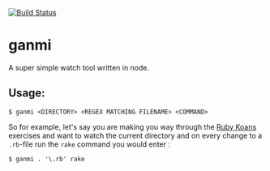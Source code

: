 [![Build Status](https://travis-ci.org/mw222rs/ganmi.svg?branch=master)](https://travis-ci.org/mw222rs/ganmi)

# ganmi
A super simple watch tool written in node.

## Usage:

`$ ganmi <DIRECTORY> <REGEX MATCHING FILENAME> <COMMAND>`

So for example, let's say you are making you way through the [Ruby Koans][1] exercises and want to watch the current directory and on every change to a `.rb`-file run the `rake` command you would enter :

`$ ganmi . '\.rb' rake`

[1]: http://rubykoans.com/
